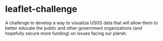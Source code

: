 # leaflet-challenge
A challenge to develop a way to visualize USGS data that will allow them to better educate the public and other government organizations (and hopefully secure more funding) on issues facing our planet.
